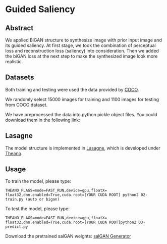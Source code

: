 
Guided Saliency
===
Abstract
---
We applied BiGAN structure to synthesize image with prior input image and its guided saliency. At first stage, we took the combination of perceptual loss and reconstruction loss (saliency) into consideration. Then we added the biGAN loss at the next step to make the synthesized image look more realistic.

Datasets
---
Both training and testing were used the data provided by [COCO](http://cocodataset.org/#home).

We randomly select 15000 images for training and 1100 images for testing from COCO dataset.

We have preprocessed the data into python pickle object files. You could download them in the following link: 

Lasagne
---
The model structure is implemented in [Lasagne](https://github.com/Lasagne/Lasagne), which is developed under [Theano](http://deeplearning.net/software/theano/).

Usage
---

To train the model, please type:
```
THEANO_FLAGS=mode=FAST_RUN,device=gpu,floatX= float32,dnn.enabled=True,cuda.root=[YOUR CUDA ROOT] python2 02-train.py (auto or bigan)
```
To test the model, please type:
```
THEANO_FLAGS=mode=FAST_RUN,device=gpu,floatX= float32,dnn.enabled=True,cuda.root=[YOUR CUDA ROOT]python2 03-predict.py
```

Download the pretrained salGAN weights: [salGAN Generator](https://imatge.upc.edu/web/sites/default/files/resources/1720/saliency/2017-salgan/gen_modelWeights0090.npz)